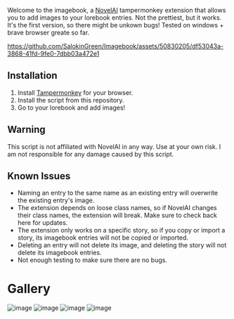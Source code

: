 Welcome to the imagebook, a [NovelAI](https://novelai.net/) tampermonkey extension that allows you to add images to your lorebook entries. Not the prettiest, but it works. It's the first version, so there might be unkown bugs!
Tested on windows + brave browser greate so far.



https://github.com/SalokinGreen/Imagebook/assets/50830205/df53043a-3868-41fd-9fe0-7dbb03a472e1



## Installation

1. Install [Tampermonkey](https://www.tampermonkey.net/) for your browser.
2. Install the script from this repository.
3. Go to your lorebook and add images!

## Warning

This script is not affiliated with NovelAI in any way. Use at your own risk. I am not responsible for any damage caused by this script.

## Known Issues

- Naming an entry to the same name as an existing entry will overwrite the existing entry's image.
- The extension depends on loose class names, so if NovelAI changes their class names, the extension will break. Make sure to check back here for updates.
- The extension only works on a specific story, so if you copy or import a story, its imagebook entries will not be copied or imported.
- Deleting an entry will not delete its image, and deleting the story will not delete its imagebook entries.
- Not enough testing to make sure there are no bugs.

# Gallery

![image](https://github.com/SalokinGreen/Imagebook/assets/50830205/923a42a2-cec1-470e-857a-14d2020cf0fe)
![image](https://github.com/SalokinGreen/Imagebook/assets/50830205/a298fc84-9901-4ce6-89f0-6305cb7c36fd)
![image](https://github.com/SalokinGreen/Imagebook/assets/50830205/dfa669d9-b044-4f48-8a9e-7dd5f712fbed)
![image](https://github.com/SalokinGreen/Imagebook/assets/50830205/ce3c5db6-ef6e-4074-9c15-bafbfcad5024)
